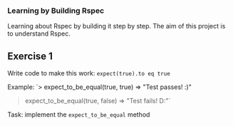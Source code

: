 ### Learning by Building Rspec

Learning about Rspec by building it step by step.
The aim of this project is to understand Rspec.

Exercise 1 
-------
Write code to make this work:
`expect(true).to eq true`

Example:
`> expect_to_be_equal(true, true)
=> "Test passes! :)"
> expect_to_be_equal(true, false)
=> "Test fails! D:"`

Task: implement the `expect_to_be_equal` method